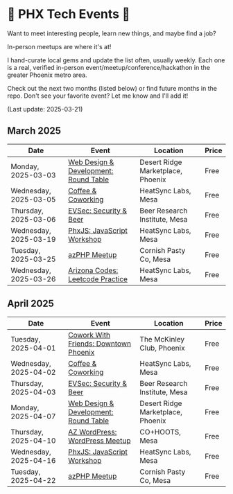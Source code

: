 # 🌵 PHX Tech Events 🌵

Want to meet interesting people, learn new things, and maybe find a job?

In-person meetups are where it's at!

I hand-curate local gems and update the list often, usually weekly. Each one is a real, verified in-person event/meetup/conference/hackathon in the greater Phoenix metro area.

Check out the next two months (listed below) or find future months in the repo. Don't see your favorite event? Let me know and I'll add it!

(Last update: 2025-03-21)

## March 2025

| Date | Event | Location | Price |
| ---- | ----- | -------- | ----- |
| Monday, 2025-03-03 | [Web Design & Development: Round Table](https://www.meetup.com/webdesignersdevelopers/events/306128376/) | Desert Ridge Marketplace, Phoenix | Free |
| Wednesday, 2025-03-05 | [Coffee & Coworking](https://www.meetup.com/coffee-and-coworking-east-valley/events/306388117/) | HeatSync Labs, Mesa | Free |
| Thursday, 2025-03-06 | [EVSec: Security & Beer](https://www.meetup.com/evsecaz/events/304683226/) | Beer Research Institute, Mesa | Free |
| Wednesday, 2025-03-19 | [PhxJS: JavaScript Workshop](https://www.meetup.com/phoenix-javascript/events/306444249/) | HeatSync Labs, Mesa | Free |
| Tuesday, 2025-03-25 | [azPHP Meetup](https://www.meetup.com/azphpug/events/306417899/) | Cornish Pasty Co, Mesa | Free |
| Wednesday, 2025-03-26 | [Arizona Codes: Leetcode Practice](https://www.meetup.com/arizona-codes/events/306543682/) | HeatSync Labs, Mesa | Free |

## April 2025

| Date | Event | Location | Price |
| ---- | ----- | -------- | ----- |
| Tuesday, 2025-04-01 | [Cowork With Friends: Downtown Phoenix](https://coworkwithfriends.com/group/downtown-phx/) | The McKinley Club, Phoenix | Free |
| Wednesday, 2025-04-02 | [Coffee & Coworking](https://www.meetup.com/coffee-and-coworking-east-valley/events/306704310/) | HeatSync Labs, Mesa | Free |
| Thursday, 2025-04-03 | [EVSec: Security & Beer](https://www.meetup.com/evsecaz/events/304683239/) | Beer Research Institute, Mesa | Free |
| Monday, 2025-04-07 | [Web Design & Development: Round Table](https://www.meetup.com/webdesignersdevelopers/events/306528458/) | Desert Ridge Marketplace, Phoenix | Free |
| Thursday, 2025-04-10 | [AZ WordPress: WordPress Meetup](https://www.meetup.com/arizona-wordpress-group/events/306725022/) | CO+HOOTS, Mesa | Free |
| Wednesday, 2025-04-16 | [PhxJS: JavaScript Workshop](https://www.meetup.com/phoenix-javascript/events/305919969/) | HeatSync Labs, Mesa | Free |
| Tuesday, 2025-04-22 | [azPHP Meetup](https://www.meetup.com/azphpug/events/vqdnltyhcgbdc/) | Cornish Pasty Co, Mesa | Free |
